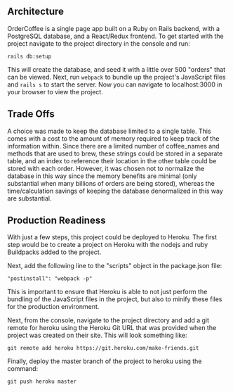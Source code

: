 ## Architecture

OrderCoffee is a single page app built on a Ruby on Rails backend, with a PostgreSQL database, and a React/Redux frontend. To get started with the project navigate to the project directory in the console and run:

`rails db:setup`

This will create the database, and seed it with a little over 500 "orders" that can be viewed. Next, run `webpack` to bundle up the project's JavaScript files and `rails s` to start the server. Now you can navigate to localhost:3000 in your browser to view the project.

## Trade Offs

A choice was made to keep the database limited to a single table. This comes with a cost to the amount of memory required to keep track of the information within. Since there are a limited number of coffee_names and methods that are used to brew, these strings could be stored in a separate table, and an index to reference their location in the other table could be stored with each order. However, it was chosen not to normalize the database in this way since the memory benefits are minimal (only substantial when many billions of orders are being stored), whereas the time/calculation savings of keeping the database denormalized in this way are substantial.

## Production Readiness

With just a few steps, this project could be deployed to Heroku. The first step would be to create a project on Heroku with the nodejs and ruby Buildpacks added to the project.

Next, add the following line to the "scripts" object in the package.json file:

`"postinstall": "webpack -p"`

This is important to ensure that Heroku is able to not just perform the bundling of the JavaScript files in the project, but also to minify these files for the production environment.

Next, from the console, navigate to the project directory and add a git remote for heroku using the Heroku Git URL that was provided when the project was created on their site. This will look something like:

`git remote add heroku https://git.heroku.com/make-friends.git`

Finally, deploy the master branch of the project to heroku using the command:

`git push heroku master`
